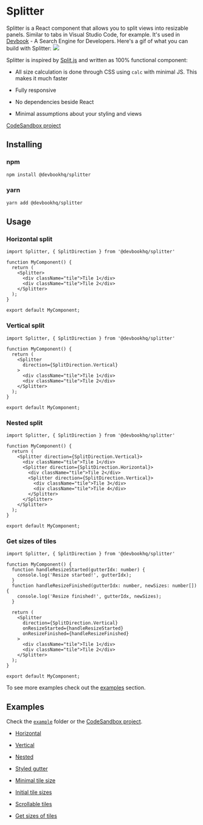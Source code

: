 # Splitter

Splitter is a React component that allows you to split views into resizable panels. Similar to tabs in Visual Studio Code, for example. It's used in [Devbook](https://usedevbook.com) - A Search Engine for Developers.
Here's a gif of what you can build with Splitter:
![](example.gif)

Splitter is inspired by [Split.js](https://split.js.org/) and written as 100% functional component:

* All size calculation is done through CSS using `calc` with minimal JS. This makes it much faster

* Fully responsive

* No dependencies beside React

* Minimal assumptions about your styling and views

[CodeSandbox project](https://codesandbox.io/s/devbookhqspliiter-example-l23s4)

## Installing

### npm

```bash
npm install @devbookhq/splitter
```

### yarn

```bash
yarn add @devbookhq/splitter
```

## Usage

### Horizontal split

```tsx {"cell-id":"hejNBw","running-env-id":"08b1bd051aed","running-env-local-id":"F9Mf5L","template-id":"nextjs-v11-components","cell-name":"Untitled-hls"}
import Splitter, { SplitDirection } from '@devbookhq/splitter'

function MyComponent() {
  return (
    <Splitter>
      <div className="tile">Tile 1</div>
      <div className="tile">Tile 2</div>
    </Splitter>
  );
}

export default MyComponent;
```

### Vertical split

```tsx {"cell-id":"PqY0M7","running-env-id":"08b1bd051aed","running-env-local-id":"F9Mf5L","template-id":"nextjs-v11-components","cell-name":"Untitled-Xrr"}
import Splitter, { SplitDirection } from '@devbookhq/splitter'

function MyComponent() {
  return (
    <Splitter
      direction={SplitDirection.Vertical}  
    >
      <div className="tile">Tile 1</div>
      <div className="tile">Tile 2</div>
    </Splitter>
  );
}

export default MyComponent;
```

### Nested split

```tsx {"cell-id":"Wu9K0r","running-env-id":"08b1bd051aed","running-env-local-id":"F9Mf5L","template-id":"nextjs-v11-components","cell-name":"Untitled-SxS"}
import Splitter, { SplitDirection } from '@devbookhq/splitter'

function MyComponent() {
  return (
    <Splitter direction={SplitDirection.Vertical}>
      <div className="tile">Tile 1</div>
      <Splitter direction={SplitDirection.Horizontal}>
        <div className="tile">Tile 2</div>
        <Splitter direction={SplitDirection.Vertical}>
          <div className="tile">Tile 3</div>
          <div className="tile">Tile 4</div>
        </Splitter>
      </Splitter>
    </Splitter>
  );
}

export default MyComponent;
```

### Get sizes of tiles

```tsx {"cell-id":"h2cYey","running-env-id":"08b1bd051aed","running-env-local-id":"F9Mf5L","template-id":"nextjs-v11-components","cell-name":"Untitled-XF6"}
import Splitter, { SplitDirection } from '@devbookhq/splitter'

function MyComponent() {
  function handleResizeStarted(gutterIdx: number) {
    console.log('Resize started!', gutterIdx);
  }
  function handleResizeFinished(gutterIdx: number, newSizes: number[]) {
    console.log('Resize finished!', gutterIdx, newSizes);
  }

  return (
    <Splitter
      direction={SplitDirection.Vertical}
      onResizeStarted={handleResizeStarted}
      onResizeFinished={handleResizeFinished}
    >
      <div className="tile">Tile 1</div>
      <div className="tile">Tile 2</div>
    </Splitter>
  );
}

export default MyComponent;
```

To see more examples check out the [examples](#Example) section.

## Examples

Check the [`example`](./example/src/App.tsx) folder or the [CodeSandbox project](https://codesandbox.io/s/devbookhqspliiter-example-l23s4).

* [Horizontal](./example/src/HorizontalSplit/index.tsx)

* [Vertical](./example/src/VerticalSplit/index.tsx)

* [Nested](./example/src/NestedSplit/index.tsx)

* [Styled gutter](./example/src/StyledGutter/index.tsx)

* [Minimal tile size](./example/src/MinSize/index.tsx)

* [Initial tile sizes](./example/src/InitialSizes/index.tsx)

* [Scrollable tiles](./example/src/ScrollableChildren/index.tsx)

* [Get sizes of tiles](./example/src/OnDidResize/index.tsx)